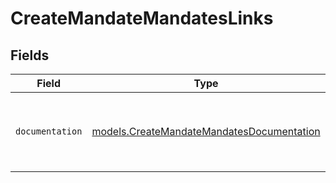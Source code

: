 # CreateMandateMandatesLinks


## Fields

| Field                                                                                        | Type                                                                                         | Required                                                                                     | Description                                                                                  |
| -------------------------------------------------------------------------------------------- | -------------------------------------------------------------------------------------------- | -------------------------------------------------------------------------------------------- | -------------------------------------------------------------------------------------------- |
| `documentation`                                                                              | [models.CreateMandateMandatesDocumentation](../models/createmandatemandatesdocumentation.md) | :heavy_check_mark:                                                                           | The URL to the generic Mollie API error handling guide.                                      |
